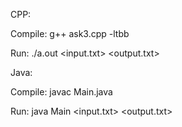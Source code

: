 CPP:

Compile: g++ ask3.cpp -ltbb

Run: ./a.out <input.txt> <output.txt> <num of loops> <num of threads>

Java:

Compile: javac Main.java

Run: java Main <input.txt> <output.txt> <num of loops> <num of threads>
